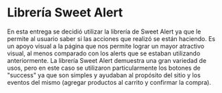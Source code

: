 # Librería Sweet Alert

En esta entrega se decidió utilizar la librería de Sweet Alert ya que le permite al usuario saber si las acciones que realizó se están haciendo. Es un apoyo visual a la página que nos permite lograr un mayor atractivo visual, al menos comparado con los alerts que se estaban utilizando anteriormente. 
La librería Sweet Alert demuestra una gran variedad de usos, pero en este caso se utilizaron particularmente los botones de "success" ya que son simples y ayudaban al propósito del sitio y los eventos del mismo (agregar productos al carrito y confirmar la compra).
